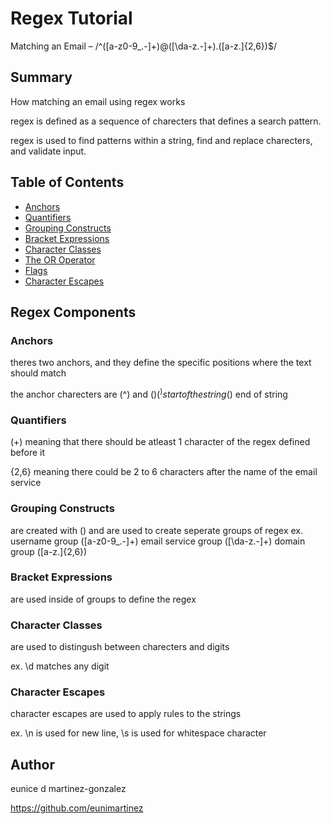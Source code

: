 # Regex Tutorial 

Matching an Email – /^([a-z0-9_\.-]+)@([\da-z\.-]+)\.([a-z\.]{2,6})$/

## Summary

How matching an email using regex works

regex is defined as a sequence of charecters that defines a search pattern.

regex is used to find patterns within a string, find and replace charecters, and validate input.

## Table of Contents

- [Anchors](#anchors)
- [Quantifiers](#quantifiers)
- [Grouping Constructs](#grouping-constructs)
- [Bracket Expressions](#bracket-expressions)
- [Character Classes](#character-classes)
- [The OR Operator](#the-or-operator)
- [Flags](#flags)
- [Character Escapes](#character-escapes)

## Regex Components

### Anchors

theres two anchors, and they define the specific positions where the text should match 

the anchor charecters are (^) and ($)
(^) start of the string
($) end of string

### Quantifiers

(+)
meaning that there should be atleast 1 character of the regex defined before it 

{2,6}
meaning there could be 2 to 6 characters after the name of the email service 


### Grouping Constructs

are created with () and are used to create seperate groups of regex
ex. username group ([a-z0-9_\.-]+)
    email service group ([\da-z\.-]+)
    domain group ([a-z\.]{2,6})

### Bracket Expressions

are used inside of groups to define the regex



### Character Classes

are used to distingush between charecters and digits 

ex. \d matches any digit 



### Character Escapes

character escapes are used to apply rules to the strings

ex. \n is used for new line, \s is used for whitespace character

## Author

eunice d martinez-gonzalez

https://github.com/eunimartinez